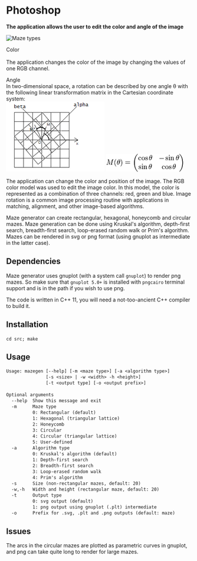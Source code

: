 # Photoshop

**The application allows the user to edit the color and angle of the image**
<br />

![Maze types](/examples/photo-editing.gif "Photoshop")

Color  
<br />
The application changes the color of the image by changing the values of one RGB channel.

Angle
<br />
In two-dimensional space, a rotation can be described by one angle θ with the following linear transformation matrix in the Cartesian coordinate system:  
![Maze types](/examples/core.png "") ![Maze types](/examples/formula.png "")

The application can change the color and position of the image. 
The RGB color model was used to edit the image color. In this model, the color is represented as a combination of three channels: red, green and blue.
Image rotation is a common image processing routine with applications in matching, alignment, and other image-based algorithms. 

Maze generator can create rectangular, hexagonal, honeycomb and circular mazes.
Maze generation can be done using Kruskal's algorithm, depth-first search,
breadth-first search, loop-erased random walk or Prim's algorithm. Mazes can be
rendered in svg or png format (using gnuplot as intermediate in the latter
case).

## Dependencies

Maze generator uses gnuplot (with a system call `gnuplot`) to render png mazes.
So make sure that `gnuplot 5.0+` is installed with `pngcairo` terminal support
and is in the path if you wish to use png.

The code is written in C++ 11, you will need a not-too-ancient C++ compiler to
build it.

## Installation

```
cd src; make
```

## Usage

```
Usage: mazegen [--help] [-m <maze type>] [-a <algorithm type>]
               [-s <size> | -w <width> -h <height>]
               [-t <output type] [-o <output prefix>]

Optional arguments
  --help  Show this message and exit
  -m      Maze type
          0: Rectangular (default)
          1: Hexagonal (triangular lattice)
          2: Honeycomb
          3: Circular
          4: Circular (triangular lattice)
          5: User-defined
  -a      Algorithm type
          0: Kruskal's algorithm (default)
          1: Depth-first search
          2: Breadth-first search
          3: Loop-erased random walk
          4: Prim's algorithm
  -s      Size (non-rectangular mazes, default: 20)
  -w,-h   Width and height (rectangular maze, default: 20)
  -t      Output type
          0: svg output (default)
          1: png output using gnuplot (.plt) intermediate 
  -o      Prefix for .svg, .plt and .png outputs (default: maze)
```

## Issues

The arcs in the circular mazes are plotted as parametric curves in gnuplot, and
png can take quite long to render for large mazes.
